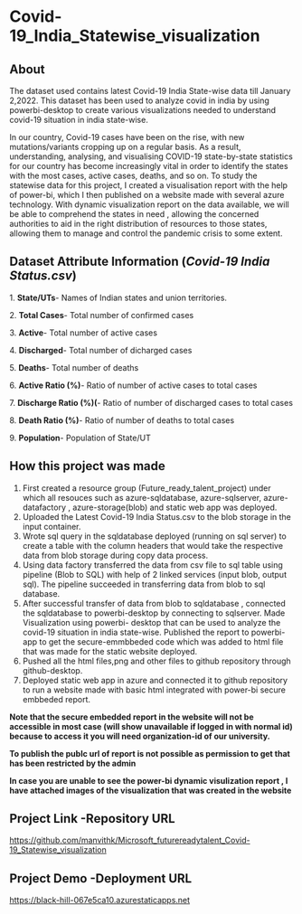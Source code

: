 # Covid-19_India_Statewise_visualization


## About
The dataset used contains latest Covid-19 India State-wise data till January 2,2022. This dataset has been used to analyze covid in india by using powerbi-desktop to create various visualizations needed to understand covid-19 situation in india state-wise.

In our country, Covid-19 cases have been on the rise, with new mutations/variants cropping up on a regular basis. As a result, understanding, analysing, and visualising COVID-19 state-by-state statistics for our country has become increasingly vital in order to identify the states with the most cases, active cases, deaths, and so on. To study the statewise data for this project, I created a visualisation report with  the help of power-bi, which I then published on a website made with several azure technology. With dynamic visualization report on the data available, we will be able to comprehend the states in need , allowing the concerned authorities to aid in the right distribution of resources to those states, allowing them to manage and control the pandemic crisis to some extent.

## Dataset Attribute Information (<i>Covid-19 India Status.csv</i>)
<p>1. <b>State/UTs</b>- Names of Indian states and union territories.</p>
<p>2. <b>Total Cases</b>- Total number of confirmed cases</p>
<p>3. <b>Active</b>- Total number of active cases</p>
<p>4. <b>Discharged</b>- Total number of dicharged cases</p>
<p>5. <b>Deaths</b>- Total number of deaths</p>
<p>6. <b>Active Ratio (%)</b>- Ratio of number of active cases to total cases</p>
<p>7. <b>Discharge Ratio (%)(</b>- Ratio of number of discharged cases to total cases</p>
<p>8. <b>Death Ratio (%)</b>- Ratio of number of deaths to total cases</p>
<p>9. <b>Population</b>- Population of State/UT</p>
   
## How this project was made
1. First created a resource group (Future_ready_talent_project) under which all resouces such as azure-sqldatabase, azure-sqlserver, azure-datafactory , azure-storage(blob)
   and static web app was deployed.
2. Uploaded the Latest Covid-19 India Status.csv to the blob storage in the input container.
3. Wrote sql query in the sqldatabase deployed (running on sql server) to create a table with the column headers that would take the respective data from blob storage 
   during copy data process.
4. Using data factory transferred the data from csv file to sql table using pipeline (Blob to SQL) with help of 2 linked services (input blob, output sql). 
   The pipeline succeeded in transferring data from blob to sql database.
5. After successful transfer of data from blob to sqldatabase , connected the sqldatabase to powerbi-desktop by connecting to sqlserver. Made Visualization using powerbi-
   desktop that can be used to analyze the covid-19 situation in india state-wise. Published the report to powerbi-app to get the secure-emmbbeded code which was added to html 
   file that was made for the static website deployed.
6. Pushed all the html files,png and other files to github repository through github-desktop.
7. Deployed static web app in azure and connected it to github repository to run a website made with basic html integrated with power-bi secure embbeded report.
     
<b> <p>Note that the secure embedded report in the website will not be accessible in most case (will show unavailable if logged in with normal id) because to access it you will     need organization-id of our university.</p>
   <p>To publish the publc url of report is not possible as permission to get that has been restricted by the admin</p>
</b>
<p><b> In case you are unable to see the power-bi dynamic visulization report , I have attached images of the visualization that was created in the website</b></p>

## Project Link -Repository URL
https://github.com/manvithk/Microsoft_futurereadytalent_Covid-19_Statewise_visualization
## Project Demo -Deployment URL
https://black-hill-067e5ca10.azurestaticapps.net

